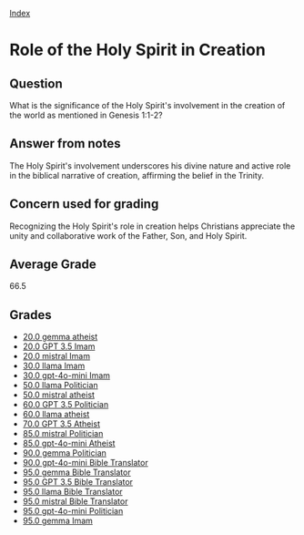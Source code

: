 
[Index](../index.md)
# Role of the Holy Spirit in Creation
## Question
What is the significance of the Holy Spirit's involvement in the creation of the world as mentioned in Genesis 1:1-2?

## Answer from notes
The Holy Spirit's involvement underscores his divine nature and active role in the biblical narrative of creation, affirming the belief in the Trinity.

## Concern used for grading
Recognizing the Holy Spirit's role in creation helps Christians appreciate the unity and collaborative work of the Father, Son, and Holy Spirit.

## Average Grade
66.5

## Grades
 * [20.0 gemma atheist](../answers/gemma_atheist/Role_of_the_Holy_Spirit_in_Creation.md)
 * [20.0 GPT 3.5 Imam](../answers/GPT_3.5_Imam/Role_of_the_Holy_Spirit_in_Creation.md)
 * [20.0 mistral Imam](../answers/mistral_Imam/Role_of_the_Holy_Spirit_in_Creation.md)
 * [30.0 llama Imam](../answers/llama_Imam/Role_of_the_Holy_Spirit_in_Creation.md)
 * [30.0 gpt-4o-mini Imam](../answers/gpt-4o-mini_Imam/Role_of_the_Holy_Spirit_in_Creation.md)
 * [50.0 llama Politician](../answers/llama_Politician/Role_of_the_Holy_Spirit_in_Creation.md)
 * [50.0 mistral atheist](../answers/mistral_atheist/Role_of_the_Holy_Spirit_in_Creation.md)
 * [60.0 GPT 3.5 Politician](../answers/GPT_3.5_Politician/Role_of_the_Holy_Spirit_in_Creation.md)
 * [60.0 llama atheist](../answers/llama_atheist/Role_of_the_Holy_Spirit_in_Creation.md)
 * [70.0 GPT 3.5 Atheist](../answers/GPT_3.5_Atheist/Role_of_the_Holy_Spirit_in_Creation.md)
 * [85.0 mistral Politician](../answers/mistral_Politician/Role_of_the_Holy_Spirit_in_Creation.md)
 * [85.0 gpt-4o-mini Atheist](../answers/gpt-4o-mini_Atheist/Role_of_the_Holy_Spirit_in_Creation.md)
 * [90.0 gemma Politician](../answers/gemma_Politician/Role_of_the_Holy_Spirit_in_Creation.md)
 * [90.0 gpt-4o-mini Bible Translator](../answers/gpt-4o-mini_Bible_Translator/Role_of_the_Holy_Spirit_in_Creation.md)
 * [95.0 gemma Bible Translator](../answers/gemma_Bible_Translator/Role_of_the_Holy_Spirit_in_Creation.md)
 * [95.0 GPT 3.5 Bible Translator](../answers/GPT_3.5_Bible_Translator/Role_of_the_Holy_Spirit_in_Creation.md)
 * [95.0 llama Bible Translator](../answers/llama_Bible_Translator/Role_of_the_Holy_Spirit_in_Creation.md)
 * [95.0 mistral Bible Translator](../answers/mistral_Bible_Translator/Role_of_the_Holy_Spirit_in_Creation.md)
 * [95.0 gpt-4o-mini Politician](../answers/gpt-4o-mini_Politician/Role_of_the_Holy_Spirit_in_Creation.md)
 * [95.0 gemma Imam](../answers/gemma_Imam/Role_of_the_Holy_Spirit_in_Creation.md)
